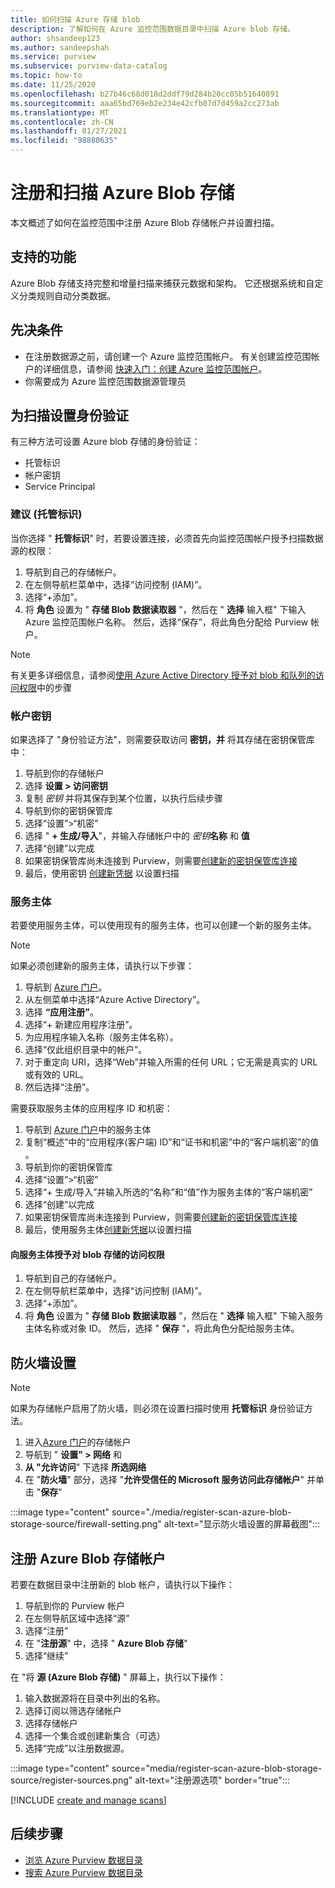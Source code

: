 ```yaml
---
title: 如何扫描 Azure 存储 blob
description: 了解如何在 Azure 监控范围数据目录中扫描 Azure blob 存储。
author: shsandeep123
ms.author: sandeepshah
ms.service: purview
ms.subservice: purview-data-catalog
ms.topic: how-to
ms.date: 11/25/2020
ms.openlocfilehash: b27b46c68d018d2ddf79d284b20cc05b51640891
ms.sourcegitcommit: aaa65bd769eb2e234e42cfb07d7d459a2cc273ab
ms.translationtype: MT
ms.contentlocale: zh-CN
ms.lasthandoff: 01/27/2021
ms.locfileid: "98880635"
---
```

# <a name="register-and-scan-azure-blob-storage"></a>注册和扫描 Azure Blob 存储

本文概述了如何在监控范围中注册 Azure Blob 存储帐户并设置扫描。

## <a name="supported-capabilities"></a>支持的功能

Azure Blob 存储支持完整和增量扫描来捕获元数据和架构。 它还根据系统和自定义分类规则自动分类数据。

## <a name="prerequisites"></a>先决条件

- 在注册数据源之前，请创建一个 Azure 监控范围帐户。 有关创建监控范围帐户的详细信息，请参阅 [快速入门：创建 Azure 监控范围帐户](create-catalog-portal.md)。
- 你需要成为 Azure 监控范围数据源管理员

## <a name="setting-up-authentication-for-a-scan"></a>为扫描设置身份验证

有三种方法可设置 Azure blob 存储的身份验证：

- 托管标识
- 帐户密钥
- Service Principal

### <a name="managed-identity-recommended"></a>建议 (托管标识) 

当你选择 " **托管标识**" 时，若要设置连接，必须首先向监控范围帐户授予扫描数据源的权限：

1. 导航到自己的存储帐户。
1. 在左侧导航栏菜单中，选择“访问控制 (IAM)”。 
1. 选择“+添加”。
1. 将 **角色** 设置为 " **存储 Blob 数据读取器** "，然后在 " **选择** 输入框" 下输入 Azure 监控范围帐户名称。 然后，选择“保存”，将此角色分配给 Purview 帐户。

> [!Note]
> 有关更多详细信息，请参阅[使用 Azure Active Directory 授予对 blob 和队列的访问权限](../storage/common/storage-auth-aad.md)中的步骤

### <a name="account-key"></a>帐户密钥

如果选择了 "身份验证方法"，则需要获取访问 **密钥，并** 将其存储在密钥保管库中：

1. 导航到你的存储帐户
1. 选择 **设置 > 访问密钥**
1. 复制 *密钥* 并将其保存到某个位置，以执行后续步骤
1. 导航到你的密钥保管库
1. 选择“设置”>“机密”
1. 选择 " **+ 生成/导入**"，并输入存储帐户中的 *密钥***名称** 和 **值**
1. 选择“创建”以完成
1. 如果密钥保管库尚未连接到 Purview，则需要[创建新的密钥保管库连接](manage-credentials.md#create-azure-key-vaults-connections-in-your-azure-purview-account)
1. 最后，使用密钥 [创建新凭据](manage-credentials.md#create-a-new-credential) 以设置扫描

### <a name="service-principal"></a>服务主体

若要使用服务主体，可以使用现有的服务主体，也可以创建一个新的服务主体。 

> [!Note]
> 如果必须创建新的服务主体，请执行以下步骤：
> 1. 导航到 [Azure 门户](https://portal.azure.com)。
> 1. 从左侧菜单中选择“Azure Active Directory”。
> 1. 选择 **“应用注册”**。
> 1. 选择“+ 新建应用程序注册”。
> 1. 为应用程序输入名称（服务主体名称）。
> 1. 选择“仅此组织目录中的帐户”。
> 1. 对于重定向 URI，选择“Web”并输入所需的任何 URL；它无需是真实的 URL 或有效的 URL。
> 1. 然后选择“注册”。

需要获取服务主体的应用程序 ID 和机密：

1. 导航到 [Azure 门户](https://portal.azure.com)中的服务主体
1. 复制“概述”中的“应用程序(客户端) ID”和“证书和机密”中的“客户端机密”的值   。
1. 导航到你的密钥保管库
1. 选择“设置”>“机密”
1. 选择“+ 生成/导入”并输入所选的“名称”和“值”作为服务主体的“客户端机密”   
1. 选择“创建”以完成
1. 如果密钥保管库尚未连接到 Purview，则需要[创建新的密钥保管库连接](manage-credentials.md#create-azure-key-vaults-connections-in-your-azure-purview-account)
1. 最后，使用服务主体[创建新凭据](manage-credentials.md#create-a-new-credential)以设置扫描

#### <a name="granting-the-service-principal-access-to-your-blob-storage"></a>向服务主体授予对 blob 存储的访问权限

1. 导航到自己的存储帐户。
1. 在左侧导航栏菜单中，选择“访问控制 (IAM)”。 
1. 选择“+添加”。
1. 将 **角色** 设置为 " **存储 Blob 数据读取器** "，然后在 " **选择** 输入框" 下输入服务主体名称或对象 ID。 然后，选择 " **保存** "，将此角色分配给服务主体。

## <a name="firewall-settings"></a>防火墙设置

> [!NOTE]
> 如果为存储帐户启用了防火墙，则必须在设置扫描时使用 **托管标识** 身份验证方法。

1. 进入[Azure 门户](https://portal.azure.com)的存储帐户
1. 导航到 " **设置" > 网络** 和
1. **从 "允许访问**" 下选择 **所选网络**
1. 在 "**防火墙**" 部分，选择 "**允许受信任的 Microsoft 服务访问此存储帐户**" 并单击 "**保存**"

:::image type="content" source="./media/register-scan-azure-blob-storage-source/firewall-setting.png" alt-text="显示防火墙设置的屏幕截图":::

## <a name="register-an-azure-blob-storage-account"></a>注册 Azure Blob 存储帐户

若要在数据目录中注册新的 blob 帐户，请执行以下操作：

1. 导航到你的 Purview 帐户
1. 在左侧导航区域中选择“源”
1. 选择“注册”
1. 在 "**注册源**" 中，选择 " **Azure Blob 存储**"
1. 选择“继续”

在 "将 **源 (Azure Blob 存储)** " 屏幕上，执行以下操作：

1. 输入数据源将在目录中列出的名称。 
1. 选择订阅以筛选存储帐户
1. 选择存储帐户
1. 选择一个集合或创建新集合（可选）
1. 选择“完成”以注册数据源。

:::image type="content" source="media/register-scan-azure-blob-storage-source/register-sources.png" alt-text="注册源选项" border="true":::

[!INCLUDE [create and manage scans](includes/manage-scans.md)]

## <a name="next-steps"></a>后续步骤

- [浏览 Azure Purview 数据目录](how-to-browse-catalog.md)
- [搜索 Azure Purview 数据目录](how-to-search-catalog.md)